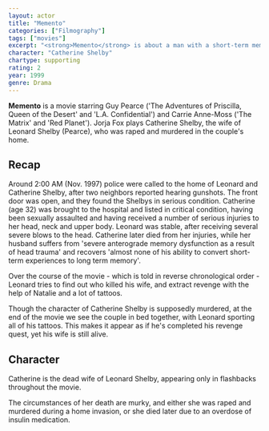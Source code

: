 ```yaml
---
layout: actor
title: "Memento"
categories: ["Filmography"]
tags: ["movies"]
excerpt: "<strong>Memento</strong> is about a man with a short-term memory disorder caused by an assault that killed his wife. While he cannot remember his recent past, he struggles to avenge his wife's death."
character: "Catherine Shelby"
chartype: supporting
rating: 2
year: 1999
genre: Drama
---
```


**Memento** is a movie starring Guy Pearce ('The Adventures of Priscilla, Queen of the Desert' and 'L.A. Confidential') and Carrie Anne-Moss ('The Matrix' and 'Red Planet'). Jorja Fox plays Catherine Shelby, the wife of Leonard Shelby (Pearce), who was raped and murdered in the couple's home.

## Recap

Around 2:00 AM (Nov. 1997) police were called to the home of Leonard and Catherine Shelby, after two neighbors reported hearing gunshots. The front door was open, and they found the Shelbys in serious condition. Catherine (age 32) was brought to the hospital and listed in critical condition, having been sexually assaulted and having received a number of serious injuries to her head, neck and upper body. Leonard was stable, after receiving several severe blows to the head. Catherine later died from her injuries, while her husband suffers from 'severe anterograde memory dysfunction as a result of head trauma' and recovers 'almost none of his ability to convert short-term experiences to long term memory'.

Over the course of the movie - which is told in reverse chronological order - Leonard tries to find out who killed his wife, and extract revenge with the help of Natalie and a lot of tattoos.

Though the character of Catherine Shelby is supposedly murdered, at the end of the movie we see the couple in bed together, with Leonard sporting all of his tattoos. This makes it appear as if he's completed his revenge quest, yet his wife is still alive.

## Character

Catherine is the dead wife of Leonard Shelby, appearing only in flashbacks throughout the movie.

The circumstances of her death are murky, and either she was raped and murdered during a home invasion, or she died later due to an overdose of insulin medication.
